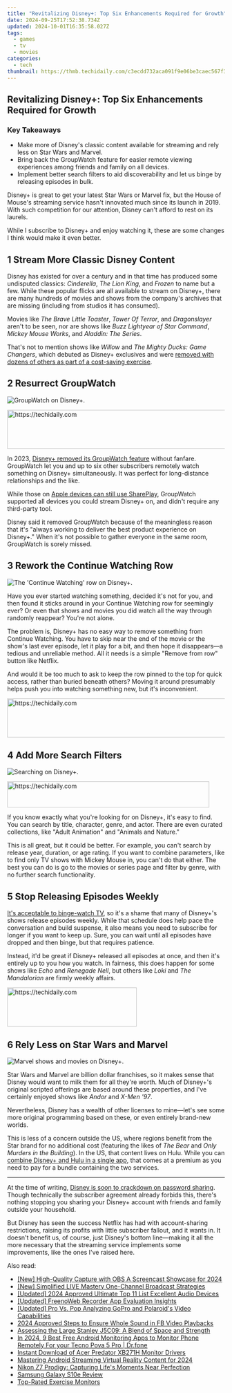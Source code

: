 ```yaml
---
title: "Revitalizing Disney+: Top Six Enhancements Required for Growth"
date: 2024-09-25T17:52:38.734Z
updated: 2024-10-01T16:35:58.027Z
tags:
  - games
  - tv
  - movies
categories:
  - tech
thumbnail: https://thmb.techidaily.com/c3ecdd732aca091f9e06be3caec567f3fcd17c056bf2dd14982465e8c7b5b6a1.jpg
---
```


## Revitalizing Disney+: Top Six Enhancements Required for Growth

### Key Takeaways

* Make more of Disney's classic content available for streaming and rely less on Star Wars and Marvel.
* Bring back the GroupWatch feature for easier remote viewing experiences among friends and family on all devices.
* Implement better search filters to aid discoverability and let us binge by releasing episodes in bulk.

 Disney+ is great to get your latest Star Wars or Marvel fix, but the House of Mouse's streaming service hasn't innovated much since its launch in 2019\. With such competition for our attention, Disney can't afford to rest on its laurels.

 While I subscribe to Disney+ and enjoy watching it, these are some changes I think would make it even better.

## 1  Stream More Classic Disney Content 

 Disney has existed for over a century and in that time has produced some undisputed classics: _Cinderella_, _The Lion King_, and _Frozen_ to name but a few. While these popular flicks are all available to stream on Disney+, there are many hundreds of movies and shows from the company's archives that are missing (including from studios it has consumed).

 Movies like _The Brave Little Toaster_, _Tower Of Terror_, and _Dragonslayer_ aren't to be seen, nor are shows like _Buzz Lightyear of Star Command_, _Mickey Mouse Works_, and _Aladdin: The Series_.

 That's not to mention shows like _Willow_ and _The Mighty Ducks: Game Changers_, which debuted as Disney+ exclusives and were [removed with dozens of others as part of a cost-saving exercise](https://change-location.techidaily.com/in-2024-what-is-the-best-pokemon-for-pokemon-pvp-ranking-on-samsung-galaxy-a24-drfone-by-drfone-virtual-android/).

## 2  Resurrect GroupWatch 

![GroupWatch on Disney+.](https://static1.howtogeekimages.com/wordpress/wp-content/uploads/2024/04/groupwatch-on-disney.jpg) 

<!-- affiliate ads begin -->
<a href="https://bluettius.sjv.io/c/5597632/2139111/17108" target="_top" id="2139111">
  <img src="//a.impactradius-go.com/display-ad/17108-2139111" border="0" alt="https://techidaily.com" width="728" height="90"/>
</a>
<img height="0" width="0" src="https://bluettius.sjv.io/i/5597632/2139111/17108" style="position:absolute;visibility:hidden;" border="0" />
<!-- affiliate ads end -->

 In 2023, [Disney+ removed its GroupWatch feature](https://easy-unlock-android.techidaily.com/in-2024-how-to-lock-apps-on-realme-narzo-60-5g-to-protect-your-individual-information-by-drfone-android/) without fanfare. GroupWatch let you and up to six other subscribers remotely watch something on Disney+ simultaneously. It was perfect for long-distance relationships and the like.

 While those on [Apple devices can still use SharePlay](https://ai-video-tools.techidaily.com/updated-unlock-your-creative-potential-video-editing-tips-for-home-movies-for-2024/), GroupWatch supported all devices you could stream Disney+ on, and didn't require any third-party tool.

 Disney said it removed GroupWatch because of the meaningless reason that it's "always working to deliver the best product experience on Disney+." When it's not possible to gather everyone in the same room, GroupWatch is sorely missed.

## 3  Rework the Continue Watching Row 

![The 'Continue Watching' row on Disney+.](https://static1.howtogeekimages.com/wordpress/wp-content/uploads/2024/04/the-continue-watching-row-on-disney.png) 

 Have you ever started watching something, decided it's not for you, and then found it sticks around in your Continue Watching row for seemingly ever? Or even that shows and movies you did watch all the way through randomly reappear? You're not alone.

 The problem is, Disney+ has no easy way to remove something from Continue Watching. You have to skip near the end of the movie or the show's last ever episode, let it play for a bit, and then hope it disappears—a tedious and unreliable method. All it needs is a simple "Remove from row" button like Netflix.

 And would it be too much to ask to keep the row pinned to the top for quick access, rather than buried beneath others? Moving it around presumably helps push you into watching something new, but it's inconvenient.

<!-- affiliate ads begin -->
<a href="https://jalbum-affiliate-program.sjv.io/c/5597632/1584040/17916" target="_top" id="1584040">
  <img src="//a.impactradius-go.com/display-ad/17916-1584040" border="0" alt="https://techidaily.com" width="728" height="90"/>
</a>
<img height="0" width="0" src="https://jalbum-affiliate-program.sjv.io/i/5597632/1584040/17916" style="position:absolute;visibility:hidden;" border="0" />
<!-- affiliate ads end -->

## 4  Add More Search Filters 

![Searching on Disney+.](https://static1.howtogeekimages.com/wordpress/wp-content/uploads/2024/04/searching-on-disney.png) 

<!-- affiliate ads begin -->
<a href="https://aligracehair.sjv.io/c/5597632/2135404/19272" target="_top" id="2135404">
  <img src="//a.impactradius-go.com/display-ad/19272-2135404" border="0" alt="https://techidaily.com" width="468" height="60"/>
</a>
<img height="0" width="0" src="https://aligracehair.sjv.io/i/5597632/2135404/19272" style="position:absolute;visibility:hidden;" border="0" />
<!-- affiliate ads end -->

 If you know exactly what you're looking for on Disney+, it's easy to find. You can search by title, character, genre, and actor. There are even curated collections, like "Adult Animation" and "Animals and Nature."

 This is all great, but it could be better. For example, you can't search by release year, duration, or age rating. If you want to combine parameters, like to find only TV shows with Mickey Mouse in, you can't do that either. The best you can do is go to the movies or series page and filter by genre, with no further search functionality.

## 5  Stop Releasing Episodes Weekly 

[It's acceptable to binge-watch TV](https://os-tips.techidaily.com/how-to-retrieve-lost-viber-calls-from-your-iphone-without-a-backup-a-three-step-guide/), so it's a shame that many of Disney+'s shows release episodes weekly. While that schedule does help pace the conversation and build suspense, it also means you need to subscribe for longer if you want to keep up. Sure, you can wait until all episodes have dropped and then binge, but that requires patience.

 Instead, it'd be great if Disney+ released all episodes at once, and then it's entirely up to you how you watch. In fairness, this does happen for some shows like _Echo_ and _Renegade Nell_, but others like _Loki_ and _The Mandalorian_ are firmly weekly affairs.

<!-- affiliate ads begin -->
<a href="https://aligracehair.sjv.io/c/5597632/1959773/19272" target="_top" id="1959773">
  <img src="//a.impactradius-go.com/display-ad/19272-1959773" border="0" alt="https://techidaily.com" width="300" height="90"/>
</a>
<img height="0" width="0" src="https://aligracehair.sjv.io/i/5597632/1959773/19272" style="position:absolute;visibility:hidden;" border="0" />
<!-- affiliate ads end -->

## 6  Rely Less on Star Wars and Marvel 

![Marvel shows and movies on Disney+.](https://static1.howtogeekimages.com/wordpress/wp-content/uploads/2024/04/marvel-shows-and-movies-on-disney.png) 

 Star Wars and Marvel are billion dollar franchises, so it makes sense that Disney would want to milk them for all they're worth. Much of Disney+'s original scripted offerings are based around these properties, and I've certainly enjoyed shows like _Andor_ and _X-Men '97_.

 Nevertheless, Disney has a wealth of other licenses to mine—let's see some more original programming based on these, or even entirely brand-new worlds.

 This is less of a concern outside the US, where regions benefit from the Star brand for no additional cost (featuring the likes of _The Bear_ and _Only Murders in the Building_). In the US, that content lives on Hulu. While you can [combine Disney+ and Hulu in a single app](https://extra-guidance.techidaily.com/updated-magnify-marvel-the-ultimate-10-camera-lens-guide/), that comes at a premium as you need to pay for a bundle containing the two services.

---

 At the time of writing, [Disney is soon to crackdown on password sharing](https://extra-hints.techidaily.com/updated-best-color-correction-app/). Though technically the subscriber agreement already forbids this, there's nothing stopping you sharing your Disney+ account with friends and family outside your household.

 But Disney has seen the success Netflix has had with account-sharing restrictions, raising its profits with little subscriber fallout, and it wants in. It doesn't benefit us, of course, just Disney's bottom line—making it all the more necessary that the streaming service implements some improvements, like the ones I've raised here.

<ins class="adsbygoogle"
     style="display:block"
     data-ad-format="autorelaxed"
     data-ad-client="ca-pub-7571918770474297"
     data-ad-slot="1223367746"></ins>

<ins class="adsbygoogle"
     style="display:block"
     data-ad-client="ca-pub-7571918770474297"
     data-ad-slot="8358498916"
     data-ad-format="auto"
     data-full-width-responsive="true"></ins>

<span class="atpl-alsoreadstyle">Also read:</span>
<div><ul>
<li><a href="https://visual-screen-recording.techidaily.com/new-high-quality-capture-with-obs-a-screencast-showcase-for-2024/"><u>[New] High-Quality Capture with OBS A Screencast Showcase for 2024</u></a></li>
<li><a href="https://extra-support.techidaily.com/new-simplified-live-mastery-one-channel-broadcast-strategies/"><u>[New] Simplified LIVE Mastery One-Channel Broadcast Strategies</u></a></li>
<li><a href="https://screen-recording.techidaily.com/updated-2024-approved-ultimate-top-11-list-excellent-audio-devices/"><u>[Updated] 2024 Approved Ultimate Top 11 List Excellent Audio Devices</u></a></li>
<li><a href="https://remote-screen-capture.techidaily.com/updated-freenoweb-recorder-app-evaluation-insights/"><u>[Updated] FreenoWeb Recorder App Evaluation Insights</u></a></li>
<li><a href="https://extra-support.techidaily.com/updated-pro-vs-pop-analyzing-gopro-and-polaroids-video-capabilities/"><u>[Updated] Pro Vs. Pop Analyzing GoPro and Polaroid's Video Capabilities</u></a></li>
<li><a href="https://facebook-videos.techidaily.com/2024-approved-steps-to-ensure-whole-sound-in-fb-video-playbacks/"><u>2024 Approved Steps to Ensure Whole Sound in FB Video Playbacks</u></a></li>
<li><a href="https://buynow-help.techidaily.com/assessing-the-large-stanley-j5c09-a-blend-of-space-and-strength/"><u>Assessing the Large Stanley J5C09: A Blend of Space and Strength</u></a></li>
<li><a href="https://android-location.techidaily.com/in-2024-9-best-free-android-monitoring-apps-to-monitor-phone-remotely-for-your-tecno-pova-5-pro-drfone-by-drfone-virtual/"><u>In 2024, 9 Best Free Android Monitoring Apps to Monitor Phone Remotely For your Tecno Pova 5 Pro | Dr.fone</u></a></li>
<li><a href="https://win-amazing.techidaily.com/instant-download-of-acer-predator-xb271h-monitor-drivers/"><u>Instant Download of Acer Predator XB271H Monitor Drivers</u></a></li>
<li><a href="https://extra-guidance.techidaily.com/mastering-android-streaming-virtual-reality-content-for-2024/"><u>Mastering Android Streaming Virtual Reality Content for 2024</u></a></li>
<li><a href="https://buynow-help.techidaily.com/nikon-z7-prodigy-capturing-lifes-moments-near-perfection/"><u>Nikon Z7 Prodigy: Capturing Life's Moments Near Perfection</u></a></li>
<li><a href="https://buynow-help.techidaily.com/samsung-galaxy-s10e-review/"><u>Samsung Galaxy S10e Review</u></a></li>
<li><a href="https://buynow-help.techidaily.com/1723073897695-top-rated-exercise-monitors/"><u>Top-Rated Exercise Monitors</u></a></li>
</ul></div>

